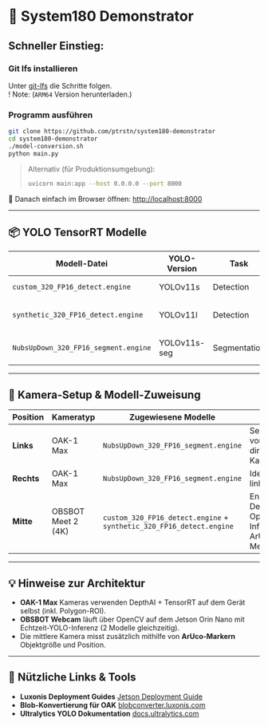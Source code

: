 # 🚀 System180 Demonstrator

## Schneller Einstieg:

### Git lfs installieren
Unter [git-lfs](https://docs.github.com/de/repositories/working-with-files/managing-large-files/installing-git-large-file-storage) die Schritte folgen.  
! Note: (`ARM64` Version herunterladen.)

### Programm ausführen
```bash
git clone https://github.com/ptrstn/system180-demonstrator
cd system180-demonstrator
./model-conversion.sh
python main.py
```

> Alternativ (für Produktionsumgebung):
>
> ```bash
> uvicorn main:app --host 0.0.0.0 --port 8000
> ```

🔗 Danach einfach im Browser öffnen: [http://localhost:8000](http://localhost:8000)

---

## 📦 YOLO TensorRT Modelle

| Modell-Datei                         | YOLO-Version | Task         | Auflösung | Präzision | Klassen | Beschreibung                             |
| ------------------------------------ | ------------ | ------------ | --------- | --------- | ------- | ---------------------------------------- |
| `custom_320_FP16_detect.engine`      | YOLOv11s     | Detection    | 320×320   | FP16      | 26      | Hauptmodell für reale Defekte            |
| `synthetic_320_FP16_detect.engine`   | YOLOv11l     | Detection    | 320×320   | FP16      | 29      | Ergänzungsmodell mit synthetischen Daten |
| `NubsUpDown_320_FP16_segment.engine` | YOLOv11s-seg | Segmentation | 320×320   | FP16      | 2       | Nubs-Status-Erkennung (oben/unten)       |

---

## 🎥 Kamera-Setup & Modell-Zuweisung

| Position   | Kameratyp          | Zugewiesene Modelle                                                  | Hinweise                                                |
| ---------- | ------------------ | -------------------------------------------------------------------- | ------------------------------------------------------- |
| **Links**  | OAK-1 Max          | `NubsUpDown_320_FP16_segment.engine`                                 | Segmentierung von Nubs direkt auf der Kamera            |
| **Rechts** | OAK-1 Max          | `NubsUpDown_320_FP16_segment.engine`                                 | Identisch zum linken Setup                              |
| **Mitte**  | OBSBOT Meet 2 (4K) | `custom_320_FP16_detect.engine` + `synthetic_320_FP16_detect.engine` | Ensemble-Detection über OpenCV-Inferenz + ArUco-Messung |

---

## 💡 Hinweise zur Architektur

* **OAK-1 Max** Kameras verwenden DepthAI + TensorRT auf dem Gerät selbst (inkl. Polygon-ROI).
* **OBSBOT Webcam** läuft über OpenCV auf dem Jetson Orin Nano mit Echtzeit-YOLO-Inferenz (2 Modelle gleichzeitig).
* Die mittlere Kamera misst zusätzlich mithilfe von **ArUco-Markern** Objektgröße und Position.

---

## 🔗 Nützliche Links & Tools

* **Luxonis Deployment Guides**
  [Jetson Deployment Guide](https://docs.luxonis.com/hardware/platform/deploy/to-jetson/)
* **Blob-Konvertierung für OAK**
  [blobconverter.luxonis.com](https://blobconverter.luxonis.com/)
* **Ultralytics YOLO Dokumentation**
  [docs.ultralytics.com](https://docs.ultralytics.com/)

